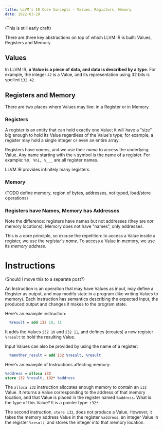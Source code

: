 ```yaml
---
title: LLVM's IR Core Concepts - Values, Registers, Memory
date: 2022-03-20
---
```


(This is still early draft)

There are three key abstractions on top of which LLVM IR is built: Values,
Registers and Memory.

## Values

In LLVM IR, **a Value is a piece of data, and data is described by a type**.
For example, the integer `42` is a Value, and its representation using 32 bits
is spelled `i32 42`.

## Registers and Memory

There are two places where Values may live: in a Register or in Memory.

### Registers

A register is an entity that can hold exactly one Value; it will have a "size"
big enough to hold its Value regardless of the Value's type; for example, a
register may hold a single integer or even an entire array.

Registers have _names_, and we use their _name_ to access the underlying Value.
Any name starting with the `%` symbol is the name of a register. For example:
`%0, %hi, %___` are all register names.

LLVM IR provides infinitely many registers.

### Memory

(TODO define memory, region of bytes, addresses, not typed, load/store operations)

### Registers have Names, Memory has Addresses


Note the difference: registers have names but not addresses (they are *not*
memory locations). Memory does not have "names", only addresses.

This is a core principle, so excuse the repetition: to access a Value inside a
register, we use the _register's name_. To access a Value in memory, we
use its _memory address_.


# Instructions

(Should I move this to a separate post?)

An Instruction is an operation that may have Values as input, may define a
Register as output, and may modify state in a program (like writing Values to
memory). Each Instruction has semantics describing the expected input, the
produced output and changes it makes to the program state.

Here's an example instruction:

```llvm
  %result = add i32 10, 11
```

It adds the Values `i32 10` and `i32 11`, and defines (creates) a new register
`%result` to hold the resulting Value.

Input Values can also be provided by using the name of a register:

```llvm
  %another_result = add i32 %result, %result
```

Here's an example of Instructions affecting memory:

```llvm
%address = alloca i32
store i32 %result, i32* %address
```

The `alloca i32` instruction allocates enough memory to contain an `i32` Value.
It returns a Value corresponding to the address of that memory location, and
that Value is placed in the register named `%address`. What is the type of this
Value? It is a pointer type: `i32*`.

The second instruction, `store i32`, does not produce a Value. However, it
takes the memory address Value in the register `%address`, an integer Value in
the register `%result`, and stores the integer into that memory location.

